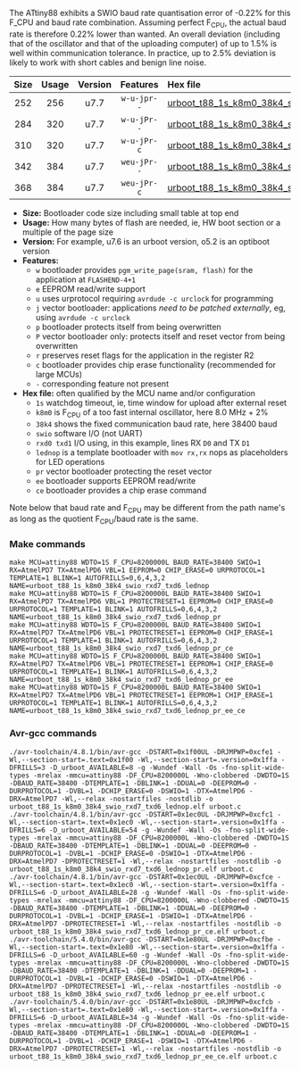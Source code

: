The ATtiny88 exhibits a SWIO baud rate quantisation error of -0.22% for this F_CPU and baud rate combination. Assuming perfect F<sub>CPU</sub>, the actual baud rate is therefore 0.22% lower than wanted. An overall deviation (including that of the oscillator and that of the uploading computer) of up to 1.5% is well within communication tolerance. In practice, up to 2.5% deviation is likely to work with short cables and benign line noise.

|Size|Usage|Version|Features|Hex file|
|:-:|:-:|:-:|:-:|:--|
|252|256|u7.7|`w-u-jpr--`|[urboot_t88_1s_k8m0_38k4_swio_rxd7_txd6_lednop.hex](https://raw.githubusercontent.com/stefanrueger/urboot.hex/main/mcus/attiny88/watchdog_1_s/internal_oscillator_k%2B2.50%25/%2B8m000000_hz/%2B%2B38k4_baud/swio_rxd7_txd6/lednop/urboot_t88_1s_k8m0_38k4_swio_rxd7_txd6_lednop.hex)|
|284|320|u7.7|`w-u-jPr--`|[urboot_t88_1s_k8m0_38k4_swio_rxd7_txd6_lednop_pr.hex](https://raw.githubusercontent.com/stefanrueger/urboot.hex/main/mcus/attiny88/watchdog_1_s/internal_oscillator_k%2B2.50%25/%2B8m000000_hz/%2B%2B38k4_baud/swio_rxd7_txd6/lednop/urboot_t88_1s_k8m0_38k4_swio_rxd7_txd6_lednop_pr.hex)|
|310|320|u7.7|`w-u-jPr-c`|[urboot_t88_1s_k8m0_38k4_swio_rxd7_txd6_lednop_pr_ce.hex](https://raw.githubusercontent.com/stefanrueger/urboot.hex/main/mcus/attiny88/watchdog_1_s/internal_oscillator_k%2B2.50%25/%2B8m000000_hz/%2B%2B38k4_baud/swio_rxd7_txd6/lednop/urboot_t88_1s_k8m0_38k4_swio_rxd7_txd6_lednop_pr_ce.hex)|
|342|384|u7.7|`weu-jPr--`|[urboot_t88_1s_k8m0_38k4_swio_rxd7_txd6_lednop_pr_ee.hex](https://raw.githubusercontent.com/stefanrueger/urboot.hex/main/mcus/attiny88/watchdog_1_s/internal_oscillator_k%2B2.50%25/%2B8m000000_hz/%2B%2B38k4_baud/swio_rxd7_txd6/lednop/urboot_t88_1s_k8m0_38k4_swio_rxd7_txd6_lednop_pr_ee.hex)|
|368|384|u7.7|`weu-jPr-c`|[urboot_t88_1s_k8m0_38k4_swio_rxd7_txd6_lednop_pr_ee_ce.hex](https://raw.githubusercontent.com/stefanrueger/urboot.hex/main/mcus/attiny88/watchdog_1_s/internal_oscillator_k%2B2.50%25/%2B8m000000_hz/%2B%2B38k4_baud/swio_rxd7_txd6/lednop/urboot_t88_1s_k8m0_38k4_swio_rxd7_txd6_lednop_pr_ee_ce.hex)|

- **Size:** Bootloader code size including small table at top end
- **Usage:** How many bytes of flash are needed, ie, HW boot section or a multiple of the page size
- **Version:** For example, u7.6 is an urboot version, o5.2 is an optiboot version
- **Features:**
  + `w` bootloader provides `pgm_write_page(sram, flash)` for the application at `FLASHEND-4+1`
  + `e` EEPROM read/write support
  + `u` uses urprotocol requiring `avrdude -c urclock` for programming
  + `j` vector bootloader: applications *need to be patched externally*, eg, using `avrdude -c urclock`
  + `p` bootloader protects itself from being overwritten
  + `P` vector bootloader only: protects itself and reset vector from being overwritten
  + `r` preserves reset flags for the application in the register R2
  + `c` bootloader provides chip erase functionality (recommended for large MCUs)
  + `-` corresponding feature not present
- **Hex file:** often qualified by the MCU name and/or configuration
  + `1s` watchdog timeout, ie, time window for upload after external reset
  + `k8m0` is F<sub>CPU</sub> of a too fast internal oscillator, here 8.0 MHz + 2%
  + `38k4` shows the fixed communication baud rate, here 38400 baud
  + `swio` software I/O (not UART)
  + `rxd0 txd1` I/O using, in this example, lines RX `D0` and TX `D1`
  + `lednop` is a template bootloader with `mov rx,rx` nops as placeholders for LED operations
  + `pr` vector bootloader protecting the reset vector
  + `ee` bootloader supports EEPROM read/write
  + `ce` bootloader provides a chip erase command


Note below that baud rate and F<sub>CPU</sub> may be different from the path name's as long as the quotient F<sub>CPU</sub>/baud rate is the same.

### Make commands
```
make MCU=attiny88 WDTO=1S F_CPU=8200000L BAUD_RATE=38400 SWIO=1 RX=AtmelPD7 TX=AtmelPD6 VBL=1 EEPROM=0 CHIP_ERASE=0 URPROTOCOL=1 TEMPLATE=1 BLINK=1 AUTOFRILLS=0,6,4,3,2 NAME=urboot_t88_1s_k8m0_38k4_swio_rxd7_txd6_lednop
make MCU=attiny88 WDTO=1S F_CPU=8200000L BAUD_RATE=38400 SWIO=1 RX=AtmelPD7 TX=AtmelPD6 VBL=1 PROTECTRESET=1 EEPROM=0 CHIP_ERASE=0 URPROTOCOL=1 TEMPLATE=1 BLINK=1 AUTOFRILLS=0,6,4,3,2 NAME=urboot_t88_1s_k8m0_38k4_swio_rxd7_txd6_lednop_pr
make MCU=attiny88 WDTO=1S F_CPU=8200000L BAUD_RATE=38400 SWIO=1 RX=AtmelPD7 TX=AtmelPD6 VBL=1 PROTECTRESET=1 EEPROM=0 CHIP_ERASE=1 URPROTOCOL=1 TEMPLATE=1 BLINK=1 AUTOFRILLS=0,6,4,3,2 NAME=urboot_t88_1s_k8m0_38k4_swio_rxd7_txd6_lednop_pr_ce
make MCU=attiny88 WDTO=1S F_CPU=8200000L BAUD_RATE=38400 SWIO=1 RX=AtmelPD7 TX=AtmelPD6 VBL=1 PROTECTRESET=1 EEPROM=1 CHIP_ERASE=0 URPROTOCOL=1 TEMPLATE=1 BLINK=1 AUTOFRILLS=0,6,4,3,2 NAME=urboot_t88_1s_k8m0_38k4_swio_rxd7_txd6_lednop_pr_ee
make MCU=attiny88 WDTO=1S F_CPU=8200000L BAUD_RATE=38400 SWIO=1 RX=AtmelPD7 TX=AtmelPD6 VBL=1 PROTECTRESET=1 EEPROM=1 CHIP_ERASE=1 URPROTOCOL=1 TEMPLATE=1 BLINK=1 AUTOFRILLS=0,6,4,3,2 NAME=urboot_t88_1s_k8m0_38k4_swio_rxd7_txd6_lednop_pr_ee_ce
```

### Avr-gcc commands
```
./avr-toolchain/4.8.1/bin/avr-gcc -DSTART=0x1f00UL -DRJMPWP=0xcfe1 -Wl,--section-start=.text=0x1f00 -Wl,--section-start=.version=0x1ffa -DFRILLS=3 -D_urboot_AVAILABLE=8 -g -Wundef -Wall -Os -fno-split-wide-types -mrelax -mmcu=attiny88 -DF_CPU=8200000L -Wno-clobbered -DWDTO=1S -DBAUD_RATE=38400 -DTEMPLATE=1 -DBLINK=1 -DDUAL=0 -DEEPROM=0 -DURPROTOCOL=1 -DVBL=1 -DCHIP_ERASE=0 -DSWIO=1 -DTX=AtmelPD6 -DRX=AtmelPD7 -Wl,--relax -nostartfiles -nostdlib -o urboot_t88_1s_k8m0_38k4_swio_rxd7_txd6_lednop.elf urboot.c
./avr-toolchain/4.8.1/bin/avr-gcc -DSTART=0x1ec0UL -DRJMPWP=0xcfc1 -Wl,--section-start=.text=0x1ec0 -Wl,--section-start=.version=0x1ffa -DFRILLS=6 -D_urboot_AVAILABLE=54 -g -Wundef -Wall -Os -fno-split-wide-types -mrelax -mmcu=attiny88 -DF_CPU=8200000L -Wno-clobbered -DWDTO=1S -DBAUD_RATE=38400 -DTEMPLATE=1 -DBLINK=1 -DDUAL=0 -DEEPROM=0 -DURPROTOCOL=1 -DVBL=1 -DCHIP_ERASE=0 -DSWIO=1 -DTX=AtmelPD6 -DRX=AtmelPD7 -DPROTECTRESET=1 -Wl,--relax -nostartfiles -nostdlib -o urboot_t88_1s_k8m0_38k4_swio_rxd7_txd6_lednop_pr.elf urboot.c
./avr-toolchain/4.8.1/bin/avr-gcc -DSTART=0x1ec0UL -DRJMPWP=0xcfce -Wl,--section-start=.text=0x1ec0 -Wl,--section-start=.version=0x1ffa -DFRILLS=6 -D_urboot_AVAILABLE=28 -g -Wundef -Wall -Os -fno-split-wide-types -mrelax -mmcu=attiny88 -DF_CPU=8200000L -Wno-clobbered -DWDTO=1S -DBAUD_RATE=38400 -DTEMPLATE=1 -DBLINK=1 -DDUAL=0 -DEEPROM=0 -DURPROTOCOL=1 -DVBL=1 -DCHIP_ERASE=1 -DSWIO=1 -DTX=AtmelPD6 -DRX=AtmelPD7 -DPROTECTRESET=1 -Wl,--relax -nostartfiles -nostdlib -o urboot_t88_1s_k8m0_38k4_swio_rxd7_txd6_lednop_pr_ce.elf urboot.c
./avr-toolchain/5.4.0/bin/avr-gcc -DSTART=0x1e80UL -DRJMPWP=0xcfbe -Wl,--section-start=.text=0x1e80 -Wl,--section-start=.version=0x1ffa -DFRILLS=6 -D_urboot_AVAILABLE=60 -g -Wundef -Wall -Os -fno-split-wide-types -mrelax -mmcu=attiny88 -DF_CPU=8200000L -Wno-clobbered -DWDTO=1S -DBAUD_RATE=38400 -DTEMPLATE=1 -DBLINK=1 -DDUAL=0 -DEEPROM=1 -DURPROTOCOL=1 -DVBL=1 -DCHIP_ERASE=0 -DSWIO=1 -DTX=AtmelPD6 -DRX=AtmelPD7 -DPROTECTRESET=1 -Wl,--relax -nostartfiles -nostdlib -o urboot_t88_1s_k8m0_38k4_swio_rxd7_txd6_lednop_pr_ee.elf urboot.c
./avr-toolchain/5.4.0/bin/avr-gcc -DSTART=0x1e80UL -DRJMPWP=0xcfcb -Wl,--section-start=.text=0x1e80 -Wl,--section-start=.version=0x1ffa -DFRILLS=6 -D_urboot_AVAILABLE=34 -g -Wundef -Wall -Os -fno-split-wide-types -mrelax -mmcu=attiny88 -DF_CPU=8200000L -Wno-clobbered -DWDTO=1S -DBAUD_RATE=38400 -DTEMPLATE=1 -DBLINK=1 -DDUAL=0 -DEEPROM=1 -DURPROTOCOL=1 -DVBL=1 -DCHIP_ERASE=1 -DSWIO=1 -DTX=AtmelPD6 -DRX=AtmelPD7 -DPROTECTRESET=1 -Wl,--relax -nostartfiles -nostdlib -o urboot_t88_1s_k8m0_38k4_swio_rxd7_txd6_lednop_pr_ee_ce.elf urboot.c
```

